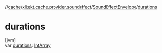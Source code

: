 //[cache](../../../index.md)/[xlitekt.cache.provider.soundeffect](../index.md)/[SoundEffectEnvelope](index.md)/[durations](durations.md)

# durations

[jvm]\
var [durations](durations.md): [IntArray](https://kotlinlang.org/api/latest/jvm/stdlib/kotlin/-int-array/index.html)
